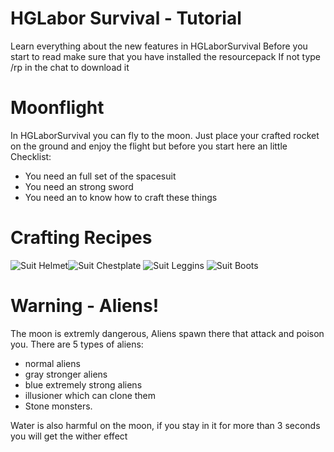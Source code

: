 # HGLabor Survival - Tutorial
Learn everything about the new features in HGLaborSurvival
Before you start to read make sure that you have installed the resourcepack
If not type /rp in the chat to download it

# Moonflight
In HGLaborSurvival you can fly to the moon. 
Just place your crafted rocket on the ground and enjoy the flight
but before you start here an little Checklist:

- You need an full set of the spacesuit
- You need an strong sword
- You need an to know how to craft these things

# Crafting Recipes

![Suit Helmet](https://cdn.discordapp.com/attachments/798574269801037864/798653897475489843/unknown.png)![Suit Chestplate](https://cdn.discordapp.com/attachments/798574269801037864/798654304017055774/unknown.png)
![Suit Leggins](https://cdn.discordapp.com/attachments/798574269801037864/798654290658459658/unknown.png)
![Suit Boots](https://cdn.discordapp.com/attachments/798574269801037864/798654370216280124/unknown.png)

# Warning - Aliens!

The moon is extremly dangerous, Aliens spawn there that attack and poison you. There are 5 types of aliens:
- normal aliens
- gray stronger aliens
- blue extremely strong aliens
- illusioner which can clone them
- Stone monsters.

Water is also harmful on the moon, if you stay in it for more than 3 seconds you will get the wither effect

